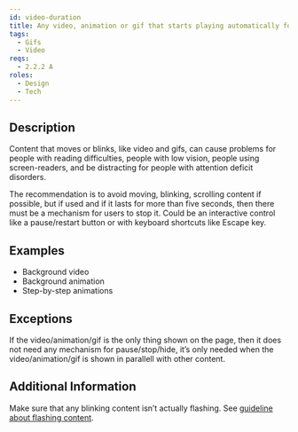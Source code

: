 ```yaml
---
id: video-duration
title: Any video, animation or gif that starts playing automatically for more than five seconds needs to be possible to pause, stop or hide
tags:
  - Gifs
  - Video
reqs:
  - 2.2.2 A
roles:
  - Design
  - Tech
---
```


## Description

Content that moves or blinks, like video and gifs, can cause problems for people with reading difficulties, people with low vision, people using screen-readers, and be distracting for people with attention deficit disorders.

The recommendation is to avoid moving, blinking, scrolling content if possible, but if used and if it lasts for more than five seconds, then there must be a mechanism for users to stop it. Could be an interactive control like a pause/restart button or with keyboard shortcuts like Escape key.

## Examples

- Background video
- Background animation
- Step-by-step animations

## Exceptions

If the video/animation/gif is the only thing shown on the page, then it does not need any mechanism for pause/stop/hide, it’s only needed when the video/animation/gif is shown in parallell with other content.

## Additional Information

Make sure that any blinking content isn’t actually flashing. See [guideline about flashing content](flashing-content).
